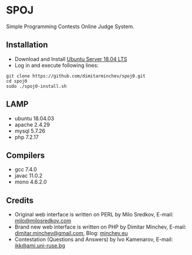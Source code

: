 # SPOJ
Simple Programming Contests Online Judge System.

## Installation
- Download and Install [Ubuntu Server 18.04 LTS](http://releases.ubuntu.com/18.04/ubuntu-18.04.3-live-server-amd64.iso.torrent)
- Log in and execute following lines:
```
git clone https://github.com/dimitarminchev/spoj0.git
cd spoj0
sudo ./spoj0-install.sh
```
## LAMP
- ubuntu 18.04.03 
- apache 2.4.29
- mysql 5.7.26
- php 7.2.17

## Compilers
- gcc 7.4.0 
- javac 11.0.2
- mono 4.6.2.0

## Credits
- Original web interface is written on PERL by Milo Sredkov, E-mail: <milo@milosredkov.com>  
- Brand new web interface is written on PHP by Dimitar Minchev, E-mail: <dimitar.minchev@gmail.com>, Blog: [minchev.eu](http://www.minchev.eu/)
- Contestation (Questions and Answers) by Ivo Kamenarov, E-mail: <ikk@ami.uni-ruse.bg>
